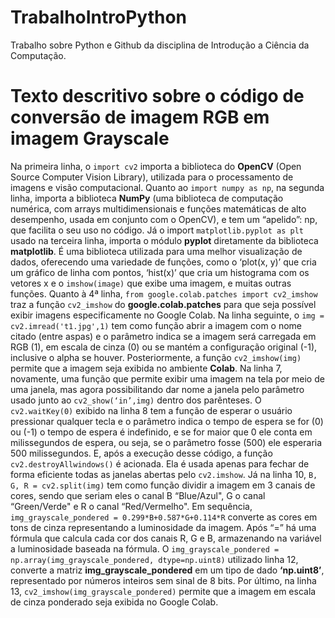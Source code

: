 # TrabalhoIntroPython
Trabalho sobre Python e Github da disciplina de Introdução a Ciência da Computação.

# Texto descritivo sobre o código de conversão de imagem RGB em imagem Grayscale
Na primeira linha, o `import cv2` importa a biblioteca do **OpenCV** (Open Source Computer Vision Library), utilizada para o processamento de imagens e visão computacional.
Quanto ao `import numpy as np`, na segunda linha, importa a biblioteca **NumPy** (uma biblioteca de computação numérica, com arrays multidimensionais e funções matemáticas de alto desempenho, usada em conjunto com o OpenCV), e tem um “apelido”: np, que facilita o seu uso no código. 
Já o import `matplotlib.pyplot as plt` usado na terceira linha, importa o módulo **pyplot** diretamente da biblioteca **matplotlib**. É uma biblioteca utilizada para uma melhor visualização de dados, oferecendo uma variedade de funções, como o ‘plot(x, y)’ que cria um gráfico de linha com pontos, ‘hist(x)’ que cria um histograma com os vetores x e o `imshow(image)` que exibe uma imagem, e muitas outras funções. 
Quanto à 4ª linha, `from google.colab.patches import cv2_imshow` traz a função `cv2_imshow` do **google.colab.patches** para que seja possível exibir imagens especificamente no Google Colab.
Na linha seguinte, o `img = cv2.imread('t1.jpg',1)` tem como função abrir a imagem com o nome citado (entre aspas) e o parâmetro indica se a imagem será carregada em RGB (1), em escala de cinza (0) ou se mantém a configuração original (-1), inclusive o alpha se houver. 
Posteriormente, a função `cv2_imshow(img)` permite que a imagem seja exibida no ambiente **Colab**. Na linha 7, novamente, uma função que permite exibir uma imagem na tela por meio de uma janela, mas agora possibilitando dar nome a janela pelo parâmetro usado junto ao `cv2_show(‘in’,img)` dentro dos parênteses.
O `cv2.waitKey(0)` exibido na linha 8 tem a função de esperar o usuário pressionar qualquer tecla e o parâmetro indica o tempo de espera se for (0) ou (-1) o tempo de espera é indefinido, e se for maior que 0 ele conta em milissegundos de espera, ou seja, se o parâmetro fosse (500) ele esperaria 500 milissegundos. E, após a execução desse código, a função `cv2.destroyAllwindows()` é acionada. Ela é usada apenas para fechar de forma eficiente todas as janelas abertas pelo `cv2.imshow`.
Já na linha 10, `B, G, R = cv2.split(img)` tem como função dividir a imagem em 3 canais de cores, sendo que seriam eles o canal B  “Blue/Azul", G o canal “Green/Verde" e R o canal “Red/Vermelho". Em sequência, `img_grayscale_pondered = 0.299*B+0.587*G+0.114*R` converte as cores em tons de cinza representando a luminosidade da imagem. Após “=” há uma fórmula que calcula cada cor dos canais R, G e B, armazenando na variável a luminosidade baseada na fórmula. O `img_grayscale_pondered = np.array(img_grayscale_pondered, dtype=np.uint8)` utilizado linha 12, converte a matriz **img_grayscale_pondered** em um tipo de dado **‘np.uint8’**, representado por números inteiros sem sinal de 8 bits. Por último, na linha 13, `cv2_imshow(img_grayscale_pondered)` permite que a imagem em escala de cinza ponderado seja exibida no Google Colab.
